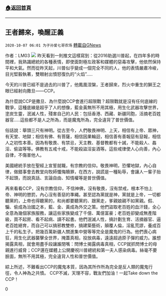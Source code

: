 ###  [:house:返回首頁](https://github.com/ourhimalayas/txt)
---

## 王者歸來，喚醒正義
`2020-10-07 06:01 为子孙爱七哥农场` [轉載自GNews](https://gnews.org/zh-hant/408008/)

作者：LM03
![]()![](https://s3.amazonaws.com/gnews-media-offload/wp-content/uploads/2020/10/07050137/%E5%B7%9D%E6%99%AE.png)
昨天看到一則推文這樣寫到：從2016助選川普起，在四年多的時間裡，我熟識總統的各種表情，即使面對極左政客和媒體的惡毒攻擊，他依然保持平和大氣。然而從昨天起，川普似乎變成一個完全不同的人，他的表情嚴肅冷峻，目光堅毅執著，雙眼射出憤怒復仇的“火焰”…..

今天的川普已經不是過去的川普了，他鳳凰涅槃，王者歸來，烈火中重生的獅王之眼已經射向撒旦——CCP。

為什麼說CCP是撒旦、為什麼說CCP會進行超限戰？超限戰就是沒有任何底線的戰爭，這種底線是超乎了人的想像，藍金黃無所不用其極，用生化武器攻擊世界，塗炭生靈，泯滅人性，殘害自己的人民：包括香港、西藏、新疆同胞，活摘老百姓器官…..這些都不是人之所為，而是魔鬼所為，完全違背了普世價值。

俗話說：舉頭三尺有神明。從古至今，人們敬畏神明、上天，相信有上帝、眾神，有天堂、地獄；相信有佛、有菩薩，相信因果輪迴，相信善有善報惡有惡報，相信人之初性本善。因為有敬畏、有禁忌，天主教、基督教都有十誡，不能殺人、姦淫、偷盜等等。佛教有五戒十戒，不能殺盜淫妄酒等。這些戒律使人心向善，內心自律，不傷害他人。

美國總統手放在聖經上宣誓就職，有宗教的信仰。敬畏神明，恐懼地獄，內心自律，做錯事會去教堂向牧師懺悔贖罪，在西方，說謊是一種恥辱，會讓人一輩子抬不起頭，而說真話、言論自由、知情權等是普世價值。

再來看看CCP，沒有宗教信仰，不信神佛，沒有敬畏，沒有禁戒，根本不怕上帝、神明的懲罰，內心沒有善惡的準繩。甚至認為黨就是神，黨就是上帝，一切都聽黨的，上帝也得聽黨的，和尚都要聽黨的、跟黨走，爹親娘親不如黨親。假、騙、偷成為治國之本，藍、金、黃成為外交之策。他們盜取老百姓的血汗錢，全心全意為幾個家族服務，讓這些家族變成了千億、萬億富豪；老百姓卻變成無產階級，買不起房、看不起病、讀不起書。他們泯滅人性，搞計劃生育、活摘器官、逼老百姓絕育，而自己可以搞邪教雙修，搞建築藝術，顛覆人倫，淫亂荒謬，養成百上千的私生子。把幾百萬新疆人關進集中營等等完全是魔鬼的行為。他們喪心病狂，用生化武器襲擊全世界，掩蓋真相，投放病毒，遠遠超過原子彈的威力。誰想揭露真相，就會用盡手段讓誰閉嘴：閆博士揭露病毒真相，CCP就抓閆博士的母親進行威脅；CCP還在媒體上公開慶祝川普總統和第一夫人感染病毒。絲毫不要臉面，無所不用其極，完全違背人性和普世價值。

綜上所述，不難看出CCP的魔鬼本質，因為其所作所為完全是反人類的魔鬼行徑，令人神為之共憤。 CCP不滅，天理不容，戰友們加油！一起Take down the CCP！

0
